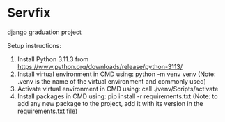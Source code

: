 # Servfix
django graduation project

Setup instructions:
1. Install Python 3.11.3 from
    https://www.python.org/downloads/release/python-3113/
2. Install virtual environment in CMD using:
    python -m venv venv
    (Note: .venv is the name of the virtual environment and commonly used)
3. Activate virtual environment in CMD using:
    call ./venv/Scripts/activate
4. Install packages in CMD using:
    pip install -r requirements.txt
    (Note: to add any new package to the project, add it with its version in the requirements.txt file)